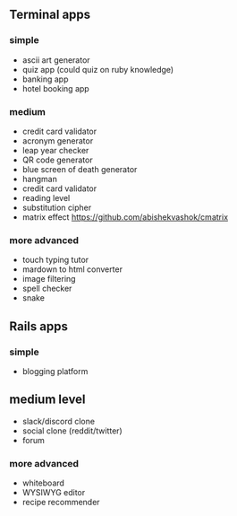 ## Terminal apps

### simple

- ascii art generator
- quiz app (could quiz on ruby knowledge)
- banking app
- hotel booking app

### medium

- credit card validator
- acronym generator
- leap year checker
- QR code generator
- blue screen of death generator
- hangman
- credit card validator
- reading level
- substitution cipher
- matrix effect https://github.com/abishekvashok/cmatrix

### more advanced

- touch typing tutor
- mardown to html converter
- image filtering
- spell checker
- snake

## Rails apps

### simple

- blogging platform

## medium level
- slack/discord clone
- social clone (reddit/twitter)
- forum

### more advanced

- whiteboard
- WYSIWYG editor
- recipe recommender
